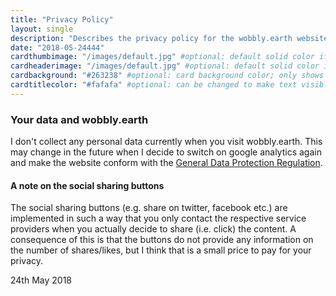 ```yaml
---
title: "Privacy Policy"
layout: single
description: "Describes the privacy policy for the wobbly.earth website"
date: "2018-05-24444"
cardthumbimage: "/images/default.jpg" #optional: default solid color if unset
cardheaderimage: "/images/default.jpg" #optional: default solid color if unset
cardbackground: "#263238" #optional: card background color; only shows when no image specified
cardtitlecolor: "#fafafa" #optional: can be changed to make text visible over card image
---
```

###  Your data and wobbly.earth
I don't collect any personal data currently when you visit wobbly.earth. This may change in the future when I decide to switch on google analytics again and make the website conform with the [General Data Protection Regulation](https://www.eugdpr.org/).

####  A note on the social sharing buttons
The social sharing buttons (e.g. share on twitter, facebook etc.) are implemented in such a way that you only contact the respective service providers when you actually decide to share (i.e. click) the content. A consequence of this is that the buttons do not provide any information on the number of shares/likes, but I think that is a small price to pay for your privacy.

24th May 2018
